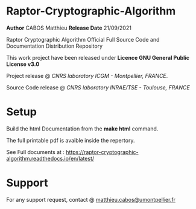 # Raptor-Cryptographic-Algorithm

**Author**  CABOS Matthieu
**Release Date** 21/09/2021

Raptor Cryptographic Algorithm Official Full Source Code and Documentation Distribution Repository

This work project have been released under **Licence GNU General Public License v3.0** 

Project release @ *CNRS laboratory ICGM - Montpellier, FRANCE*.

Source Code release @ *CNRS laboratory INRAE/TSE - Toulouse, FRANCE*

# Setup

Build the html Documentation from the **make html** command.

The full printable pdf is avaible inside the repertory.

See Full documents at : https://raptor-cryptographic-algorithm.readthedocs.io/en/latest/

# Support

For any support request, contact @ matthieu.cabos@umontpellier.fr
